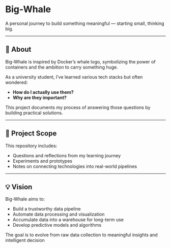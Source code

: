 # Big-Whale

A personal journey to build something meaningful — starting small, thinking big.

---

## 🚀 About

Big-Whale is inspired by Docker’s whale logo, symbolizing the power of containers and the ambition to carry something huge.

As a university student, I’ve learned various tech stacks but often wondered:
- **How do I actually use them?**
- **Why are they important?**

This project documents my process of answering those questions by building practical solutions.

---

## 🌱 Project Scope

This repository includes:
- Questions and reflections from my learning journey
- Experiments and prototypes
- Notes on connecting technologies into real-world pipelines

---

## 💡 Vision

Big-Whale aims to:
- Build a trustworthy data pipeline
- Automate data processing and visualization
- Accumulate data into a warehouse for long-term use
- Develop predictive models and algorithms

The goal is to evolve from raw data collection to meaningful insights and intelligent decision